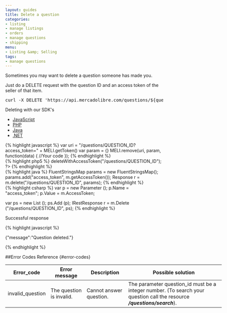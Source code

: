 ```yaml
---
layout: guides
title: Delete a question
categories:
- listing
- manage listings
- orders
- manage questions
- shipping
menu:
- Listing &amp; Selling
tags:
- manage questions
---
```


Sometimes you may want to delete a question someone has made you.

Just do a DELETE request with the question ID and an access token of the seller of that item.

<pre class="terminal">
curl -X DELETE 'https://api.mercadolibre.com/questions/${question_id}?access_token=$ACCESS_TOKEN'
</pre>

Deleting with our SDK's

<div id="code">
  <ul>
    <li><a href="#js">JavaScript</a></li>
    <li><a href="#php">PHP</a></li>
    <li><a href="#java">Java</a></li>
    <li><a href="#net">.NET</a></li>
  </ul>
  <div>
    <div id="js">
{% highlight javascript %}
var uri = "/questions/QUESTION_ID?access_token=" + MELI.getToken()
var param = {}
MELI.remove(uri, param, function(data) {
  //Your code
});
{% endhighlight %}
    </div>
    <div id="php">
{% highlight php5 %}
<?php
$question = $meli->deleteWithAccessToken("/questions/QUESTION_ID");
?>
{% endhighlight %}
    </div>
    <div id="java">
{% highlight java %}
FluentStringsMap params = new FluentStringsMap();
params.add("access_token", m.getAccessToken());
Response r = m.delete("/questions/QUESTION_ID", params);
{% endhighlight %}
    </div>
    <div id="net">
{% highlight csharp %}
var p = new Parameter ();
p.Name = "access_token";
p.Value = m.AccessToken;

var ps = new List<Parameter> ();
ps.Add (p);
IRestResponse r = m.Delete ("/questions/QUESTION_ID", ps);
{% endhighlight %}
    </div>
  </div>
</div>

Successful response

{% highlight javascript %}

{"message":"Question deleted."}

{% endhighlight %}

##Error Codes Reference {#error-codes}

<table class="ch-datagrid errors-code" style='width: 691px'>
    <thead>
      <tr>
         <th cope="col">Error_code</th>
         <th cope="col">Error message</th>
         <th cope="col">Description</th>
         <th cope="col" style='width: 290px'>Possible solution</th>
      </tr>
    </thead>
    <tbody>
      <tr>
         <td>invalid_question</td>
         <td>The question is invalid.</td>
         <td>Cannot answer question.</td>
         <td>The parameter question_id must be a integer number. (To search your question call the resource <b><i>/questions/search</i></b>).</td>
      </tr>
   </tbody>
</table>

<script>

  window.onload = function() { startDrawing(); }

  function startDrawing(){
      $("#code").tabNavigator();
  }
</script>
